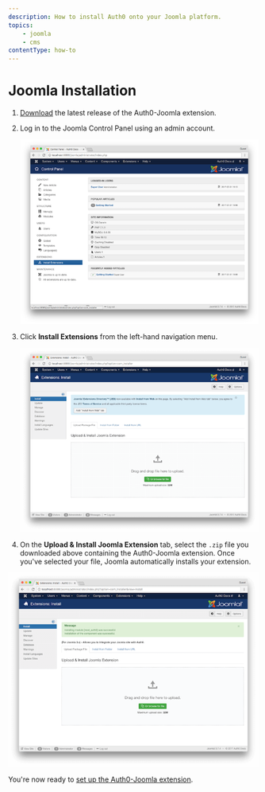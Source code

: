 ```yaml
---
description: How to install Auth0 onto your Joomla platform.
topics:
    - joomla
    - cms
contentType: how-to
---
```


# Joomla Installation

1. [Download](https://github.com/auth0/auth0-joomla/releases) the latest release of the Auth0-Joomla extension.

2. Log in to the Joomla Control Panel using an admin account. 

    ![](/media/articles/cms/joomla/installation/joomla1.png)

3. Click **Install Extensions** from the left-hand navigation menu.

    ![](/media/articles/cms/joomla/installation/joomla2.png)

4. On the **Upload & Install Joomla Extension** tab, select the `.zip` file you downloaded above containing the Auth0-Joomla extension. Once you've selected your file, Joomla automatically installs your extension.

![](/media/articles/cms/joomla/installation/joomla3.png)

You're now ready to [set up the Auth0-Joomla extension](/cms/joomla/configuration).
